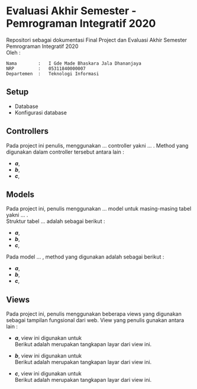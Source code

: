 # Evaluasi Akhir Semester - Pemrograman Integratif 2020
Repositori sebagai dokumentasi Final Project dan Evaluasi Akhir Semester Pemrograman Integratif 2020 \
Oleh : 
```
Nama        :   I Gde Made Bhaskara Jala Dhananjaya 
NRP         :   05311840000007 
Departemen  :   Teknologi Informasi
```

## Setup
- Database
- Konfigurasi database

## Controllers
Pada project ini penulis, menggunakan ... controller yakni ... . Method yang digunakan dalam controller tersebut antara lain :
- ***a***,
- ***b***,
- ***c***,

## Models
Pada project ini, penulis menggunakan ... model untuk masing-masing tabel yakni ... . \
Struktur tabel ... adalah sebagai berikut :
- ***a***, 
- ***b***,
- ***c***,

Pada model ... , method yang digunakan adalah sebagai berikut :
- ***a***,
- ***b***,
- ***c***,

## Views
Pada project ini, penulis menggunakan beberapa views yang digunakan sebagai tampilan fungsional dari web. View yang penulis gunakan antara lain :
- ***a***, view ini digunakan untuk \
Berikut adalah merupakan tangkapan layar dari view ini.
![]()

- ***b***, view ini digunakan untuk \
Berikut adalah merupakan tangkapan layar dari view ini.
![]()

- ***c***, view ini digunakan untuk \
Berikut adalah merupakan tangkapan layar dari view ini.
![]()

